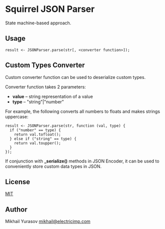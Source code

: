 # Squirrel JSON Parser

State machine-based approach.

## Usage

```squirrel
result <- JSONParser.parse(str[, <converter function>]);
```

## Custom Types Converter

Custom converter function can be used to deserialize custom types.

Converter function takes 2 parameters:
- __value__ – string representation of a value
- __type__ – "string"|"number"

For example, the following converts all numbers to floats and makes strings uppercase:

```squirrel
result <- JSONParser.parse(str, function (val, type) {
  if ("number" == type) {
    return val.tofloat();
  } else if ("string" == type) {
    return val.toupper();
  }
});
```

If conjunction with **_serialize()** methods in JSON Encoder, it can be used to conveniently store custom data types in JSON.

## License

[MIT](LICENSE.txt)

## Author

Mikhail Yurasov <mikhail@electricimp.com>

